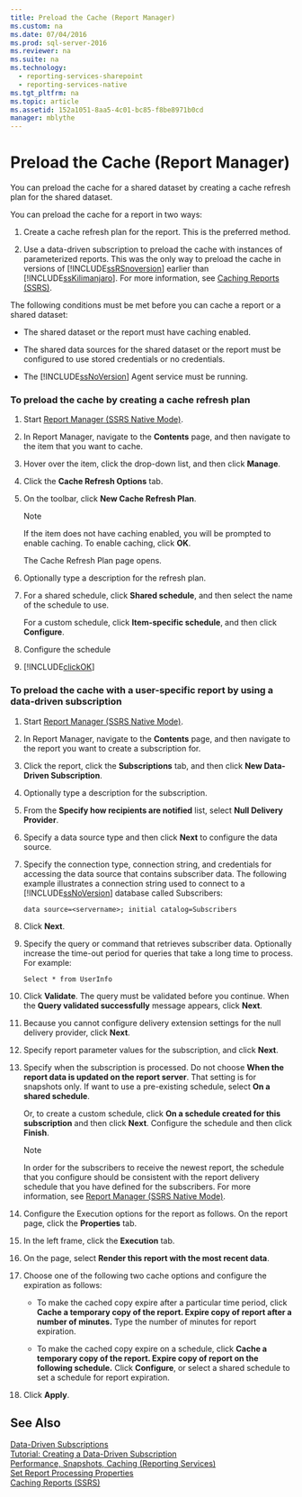 ```yaml
---
title: Preload the Cache (Report Manager)
ms.custom: na
ms.date: 07/04/2016
ms.prod: sql-server-2016
ms.reviewer: na
ms.suite: na
ms.technology: 
  - reporting-services-sharepoint
  - reporting-services-native
ms.tgt_pltfrm: na
ms.topic: article
ms.assetid: 152a1051-8aa5-4c01-bc85-f8be8971b0cd
manager: mblythe
---
```

# Preload the Cache (Report Manager)
You can preload the cache for a shared dataset by creating a cache refresh plan for the shared dataset.  
  
 You can preload the cache for a report in two ways:  
  
1.  Create a cache refresh plan for the report. This is the preferred method.  
  
2.  Use a data-driven subscription to preload the cache with instances of parameterized reports. This was the only way to preload the cache in versions of [!INCLUDE[ssRSnoversion](../../Topics/TopicNameContainA/includes/ssRSnoversion_md.md)] earlier than [!INCLUDE[ssKilimanjaro](../../Topics/TopicNameContainA/includes/ssKilimanjaro_md.md)]. For more information, see [Caching Reports (SSRS)](../../Topics/TopicNameNotContainA/Caching-Reports--SSRS-.md).  
  
 The following conditions must be met before you can cache a report or a shared dataset:  
  
-   The shared dataset or the report must have caching enabled.  
  
-   The shared data sources for the shared dataset or the report must be configured to use stored credentials or no credentials.  
  
-   The [!INCLUDE[ssNoVersion](../../Topics/TopicNameContainA/includes/ssNoVersion_md.md)] Agent service must be running.  
  
### To preload the cache by creating a cache refresh plan  
  
1.  Start [Report Manager  (SSRS Native Mode)](../../Topics/TopicNameNotContainA/Report-Manager---SSRS-Native-Mode-.md).  
  
2.  In Report Manager, navigate to the **Contents** page, and then navigate to the item that you want to cache.  
  
3.  Hover over the item, click the drop-down list, and then click **Manage**.  
  
4.  Click the **Cache Refresh Options** tab.  
  
5.  On the toolbar, click **New Cache Refresh Plan**.  
  
    > [!NOTE]  
    >  If the item does not have caching enabled, you will be prompted to enable caching. To enable caching, click **OK**.  
  
     The Cache Refresh Plan page opens.  
  
6.  Optionally type a description for the refresh plan.  
  
7.  For a shared schedule, click **Shared schedule**, and then select the name of the schedule to use.  
  
     For a custom schedule, click **Item-specific schedule**, and then click **Configure**.  
  
8.  Configure the schedule  
  
9. [!INCLUDE[clickOK](../../Topics/TopicNameContainA/includes/clickOK_md.md)]  
  
### To preload the cache with a user-specific report by using a data-driven subscription  
  
1.  Start [Report Manager  (SSRS Native Mode)](../../Topics/TopicNameNotContainA/Report-Manager---SSRS-Native-Mode-.md).  
  
2.  In Report Manager, navigate to the **Contents** page, and then navigate to the report you want to create a subscription for.  
  
3.  Click the report, click the **Subscriptions** tab, and then click **New Data-Driven Subscription**.  
  
4.  Optionally type a description for the subscription.  
  
5.  From the **Specify how recipients are notified** list, select **Null Delivery Provider**.  
  
6.  Specify a data source type and then click **Next** to configure the data source.  
  
7.  Specify the connection type, connection string, and credentials for accessing the data source that contains subscriber data. The following example illustrates a connection string used to connect to a [!INCLUDE[ssNoVersion](../../Topics/TopicNameContainA/includes/ssNoVersion_md.md)] database called Subscribers:  
  
    ```  
    data source=<servername>; initial catalog=Subscribers  
    ```  
  
8.  Click **Next**.  
  
9. Specify the query or command that retrieves subscriber data. Optionally increase the time-out period for queries that take a long time to process. For example:  
  
    ```  
    Select * from UserInfo  
    ```  
  
10. Click **Validate**. The query must be validated before you continue. When the **Query validated successfully** message appears, click **Next**.  
  
11. Because you cannot configure delivery extension settings for the null delivery provider, click **Next**.  
  
12. Specify report parameter values for the subscription, and click **Next**.  
  
13. Specify when the subscription is processed. Do not choose **When the report data is updated on the report server**. That setting is for snapshots only. If want to use a pre-existing schedule, select **On a shared schedule**.  
  
     Or, to create a custom schedule, click **On a schedule created for this subscription** and then click **Next**. Configure the schedule and then click **Finish**.  
  
    > [!NOTE]  
    >  In order for the subscribers to receive the newest report, the schedule that you configure should be consistent with the report delivery schedule that you have defined for the subscribers. For more information, see [Report Manager  (SSRS Native Mode)](../../Topics/TopicNameNotContainA/Report-Manager---SSRS-Native-Mode-.md).  
  
14. Configure the Execution options for the report as follows. On the report page, click the **Properties** tab.  
  
15. In the left frame, click the **Execution** tab.  
  
16. On the page, select **Render this report with the most recent data**.  
  
17. Choose one of the following two cache options and configure the expiration as follows:  
  
    -   To make the cached copy expire after a particular time period, click **Cache a temporary copy of the report. Expire copy of report after a number of minutes.** Type the number of minutes for report expiration.  
  
    -   To make the cached copy expire on a schedule, click **Cache a temporary copy of the report. Expire copy of report on the following schedule.** Click **Configure**, or select a shared schedule to set a schedule for report expiration.  
  
18. Click **Apply**.  
  
## See Also  
 [Data-Driven Subscriptions](../../Topics/TopicNameNotContainA/Data-Driven-Subscriptions.md)   
 [Tutorial: Creating a Data-Driven Subscription](assetId:///79ab0572-43e9-4dc4-9b5a-cd8b627b8274)   
 [Performance, Snapshots, Caching (Reporting Services)](../../Topics/TopicNameNotContainA/Performance--Snapshots--Caching--Reporting-Services-.md)   
 [Set Report Processing Properties](../../Topics/TopicNameNotContainA/Set-Report-Processing-Properties.md)   
 [Caching Reports (SSRS)](../../Topics/TopicNameNotContainA/Caching-Reports--SSRS-.md)